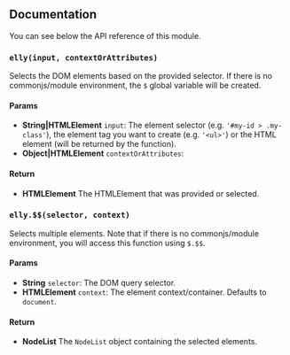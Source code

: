 ## Documentation

You can see below the API reference of this module.

### `elly(input, contextOrAttributes)`
Selects the DOM elements based on the provided selector. If there is no
commonjs/module environment, the `$` global variable will be created.

#### Params
- **String|HTMLElement** `input`: The element selector (e.g. `'#my-id > .my-class'`), the element tag you want to create
(e.g. `'<ul>'`) or the HTML element (will be returned by the function).
- **Object|HTMLElement** `contextOrAttributes`:

#### Return
- **HTMLElement** The HTMLElement that was provided or selected.

### `elly.$$(selector, context)`
Selects multiple elements. Note that if there is no commonjs/module environment, you will access this function using `$.$$`.

#### Params
- **String** `selector`: The DOM query selector.
- **HTMLElement** `context`: The element context/container. Defaults to `document`.

#### Return
- **NodeList** The `NodeList` object containing the selected elements.

